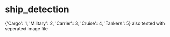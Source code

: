 # ship_detection
{'Cargo': 1, 'Military': 2, 'Carrier': 3, 'Cruise': 4, 'Tankers': 5} also  tested with seperated image file
